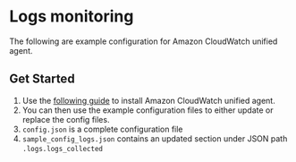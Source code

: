 <!-- Copyright Amazon.com, Inc. or its affiliates. All Rights Reserved. SPDX-License-Identifier: MIT-0 -->

# Logs monitoring

The following are example configuration for Amazon CloudWatch unified agent.

## Get Started

1. Use the [following guide](https://aws.amazon.com/premiumsupport/knowledge-center/cloudwatch-push-metrics-unified-agent/) to install Amazon CloudWatch unified agent.
1. You can then use the example configuration files to either update or replace the config files.
  1. `config.json` is a complete configuration file
  1. `sample_config_logs.json` contains an updated section under JSON path `.logs.logs_collected` 
